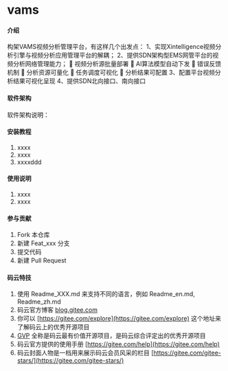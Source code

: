 # vams

#### 介绍

构架VAMS视频分析管理平台，有这样几个出发点：
1、实现Xintelligence视频分析引擎与视频分析应用管理平台的解耦；
2、提供SDN架构型EMS网管平台的视频分析网络管理能力；
 视频分析源批量部署
 AI算法模型自动下发
 错误反馈机制
 分析资源可量化
 任务调度可视化
 分析结果可配置
3、配置平台视频分析结果可视化呈现
4、提供SDN北向接口、南向接口

#### 软件架构
软件架构说明：



#### 安装教程

1.  xxxx
2.  xxxx
3.  xxxxddd

#### 使用说明

1.  xxxx
2.  xxxx


#### 参与贡献

1.  Fork 本仓库
2.  新建 Feat_xxx 分支
3.  提交代码
4.  新建 Pull Request


#### 码云特技

1.  使用 Readme\_XXX.md 来支持不同的语言，例如 Readme\_en.md, Readme\_zh.md
2.  码云官方博客 [blog.gitee.com](https://blog.gitee.com)
3.  你可以 [https://gitee.com/explore](https://gitee.com/explore) 这个地址来了解码云上的优秀开源项目
4.  [GVP](https://gitee.com/gvp) 全称是码云最有价值开源项目，是码云综合评定出的优秀开源项目
5.  码云官方提供的使用手册 [https://gitee.com/help](https://gitee.com/help)
6.  码云封面人物是一档用来展示码云会员风采的栏目 [https://gitee.com/gitee-stars/](https://gitee.com/gitee-stars/)
